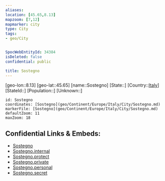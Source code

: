 ```yaml
---
aliases: 
location: [45.65,8.13]
mapzoom: [7,12] 
mapmarker: city 
type: City
tags:
- geo/City


SpocWebEntityId: 34384
isDeleted: false
confidential: public

title: Sostegno
---
```

[geo-lon::8.13]
[geo-lat::45.65]
[name::Sostegno]
[State::]
[Country::[Italy](geo/Continent/Europe/Italy.md)]
[StateId::]
[Population::]
[Unknown::]


```leaflet
id: Sostegno
coordinates: [Sostegno](geo/Continent/Europe/Italy/City/Sostegno.md)
markerFile: [Sostegno](geo/Continent/Europe/Italy/City/Sostegno.md)
defaultZoom: 11 
maxZoom: 18
```


## Confidential Links & Embeds: 
- [Sostegno](../../../../../../_public/geo/Continent/Europe/Italy/City/Sostegno.md) 
- [Sostegno.internal](../../../../../../_internal/geo/Continent/Europe/Italy/City/Sostegno.internal.md) 
- [Sostegno.protect](../../../../../../_protect/geo/Continent/Europe/Italy/City/Sostegno.protect.md) 
- [Sostegno.private](../../../../../../_private/geo/Continent/Europe/Italy/City/Sostegno.private.md) 
- [Sostegno.personal](../../../../../../_personal/geo/Continent/Europe/Italy/City/Sostegno.personal.md) 
- [Sostegno.secret](../../../../../../_secret/geo/Continent/Europe/Italy/City/Sostegno.secret.md) 
